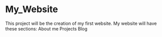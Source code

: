 # My_Website

This project will be the creation of my first website.
My website will have these sections:
About me
Projects
Blog

